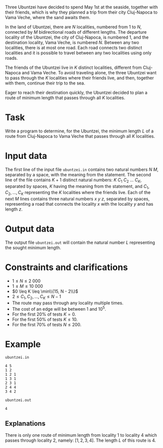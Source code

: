 Three Ubuntzei have decided to spend May 1st at the seaside, together with their friends, which is why they planned a trip from their city Cluj-Napoca to Vama Veche, where the sand awaits them.

In the land of Ubuntzei, there are $N$ localities, numbered from $1$ to $N$, connected by $M$ bidirectional roads of different lengths. The departure locality of the Ubuntzei, the city of Cluj-Napoca, is numbered $1$, and the destination locality, Vama Veche, is numbered $N$. Between any two localities, there is at most one road. Each road connects two distinct localities and it is possible to travel between any two localities using only roads.

The friends of the Ubuntzei live in $K$ distinct localities, different from Cluj-Napoca and Vama Veche. To avoid traveling alone, the three Ubuntzei want to pass through the $K$ localities where their friends live, and then, together with them, continue their trip to the sea.

Eager to reach their destination quickly, the Ubuntzei decided to plan a route of minimum length that passes through all $K$ localities.

# Task
Write a program to determine, for the Ubuntzei, the minimum length $L$ of a route from Cluj-Napoca to Vama Veche that passes through all $K$ localities.

# Input data
The first line of the input file `ubuntzei.in` contains two natural numbers $N\ M$, separated by a space, with the meaning from the statement. The second line of the file contains $K + 1$ distinct natural numbers: $K\ C_1\ C_2\ ...\ C_K$, separated by spaces, $K$ having the meaning from the statement, and $C_1, C_2, ..., C_K$ representing the $K$ localities where the friends live. Each of the next $M$ lines contains three natural numbers $x\ y\ z$, separated by spaces, representing a road that connects the locality $x$ with the locality $y$ and has length $z$.

# Output data
The output file `ubuntzei.out` will contain the natural number $L$ representing the sought minimum length.

# Constraints and clarifications
* $1 \leq N \leq 2\ 000$
* $1 \leq M \leq 10\ 000$
* $0 \leq K \leq \min\\{15, N - 2\\}$
* $2 \leq C_1, C_2, ..., C_K \leq N - 1$
* The route may pass through any locality multiple times.
* The cost of an edge will be between $1$ and $10^5$.
* For the first $20\%$ of tests $K = 0$.
* For the first $50\%$ of tests $K \leq 10$.
* For the first $70\%$ of tests $N \leq 200$.

# Example

`ubuntzei.in`
```
4 5 
1 2
1 2 1
1 3 1
2 3 1
2 4 4
3 4 2
```

`ubuntzei.out`
```
4
```

Explanations
---

There is only one route of minimum length from locality $1$ to locality $4$ which passes through locality $2$, namely: $[1,2,3,4]$. The length $L$ of this route is $4$.